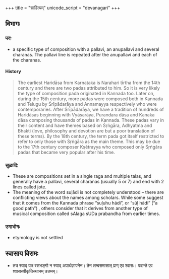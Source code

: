 +++
title = "साहित्यम्"
unicode_script = "devanagari"
+++

## विभागः
### पदः
- a specific type of composition with a pallavi, an anupallavi and several charanas. The pallavi line is repeated after the anupallavi and each of the charanas.

#### History
> The earliest Haridāsa from Karnataka is Narahari tīrtha from the 14th century and there are two padas attributed to him. So it is very likely the type of composition pada originated in Kannada too. Later on, during the 15th century, more padas were composed both in Kannada and Telugu by Śrīpādarāya and Annamayya respectively who were contemporaries. After Śrīpādarāya, we have a tradition of hundreds of Haridāsas beginning with Vyāsarāya, Purandara dāsa and Kanaka dāsa composing thousands of padas in Kannada. These padas vary in their content and have themes based on Śṛṅgāra, Adhyatma and Bhakti (love, philosophy and devotion are but a poor translation of these terms). By the 18th century, the term pada got itself restricted to refer to only those with Śṛṅgāra as the main theme. This may be due to the 17th century composer Kṣētrayya who composed only Śṛṅgāra padas that became very popular after his time.

### सुळादिः
- These are compositions set in a single raga and multiple talas, and generally have a pallavi, several charanas (usually 5 or 7) and end with 2 lines called jote.
- The meaning of the word suḷādi is not completely understood – there are conflicting views about the names among scholars. While some suggest that it comes from the Kannada phrase “suḷuhu hādi”, or “sūḷ hādi” (“a good path”) , others consider that it derives from another type of musical composition called sAlaga sUDa prabandha from earlier times.

### उगाभोगः
- etymology is not settled

## स्वासाय विरामः
- तत्र स्याद् यत्र रसभङ्गो न स्याद् अपार्थज्ञापनेन। तेन लम्बसमासात् प्राग् एव श्वासः। पदान्ते एव श्वासस्वीकृतिस्थानम् उत्तमम्।